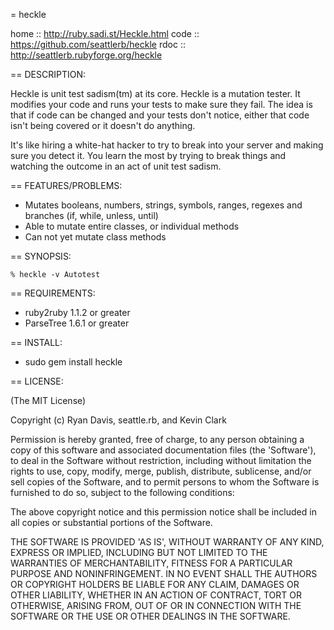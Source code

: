 = heckle

home :: http://ruby.sadi.st/Heckle.html
code :: https://github.com/seattlerb/heckle
rdoc :: http://seattlerb.rubyforge.org/heckle

== DESCRIPTION:

Heckle is unit test sadism(tm) at its core. Heckle is a mutation tester. It modifies your code and runs your tests to make sure they fail. The idea is that if code can be changed and your tests don't notice, either that code isn't being covered or it doesn't do anything.

It's like hiring a white-hat hacker to try to break into your server and making sure you detect it. You learn the most by trying to break things and watching the outcome in an act of unit test sadism.

== FEATURES/PROBLEMS:

* Mutates booleans, numbers, strings, symbols, ranges, regexes and branches (if, while, unless, until)
* Able to mutate entire classes, or individual methods
* Can not yet mutate class methods

== SYNOPSIS:

    % heckle -v Autotest

== REQUIREMENTS:

* ruby2ruby 1.1.2 or greater
* ParseTree 1.6.1 or greater

== INSTALL:

* sudo gem install heckle

== LICENSE:

(The MIT License)

Copyright (c) Ryan Davis, seattle.rb, and Kevin Clark

Permission is hereby granted, free of charge, to any person obtaining
a copy of this software and associated documentation files (the
'Software'), to deal in the Software without restriction, including
without limitation the rights to use, copy, modify, merge, publish,
distribute, sublicense, and/or sell copies of the Software, and to
permit persons to whom the Software is furnished to do so, subject to
the following conditions:

The above copyright notice and this permission notice shall be
included in all copies or substantial portions of the Software.

THE SOFTWARE IS PROVIDED 'AS IS', WITHOUT WARRANTY OF ANY KIND,
EXPRESS OR IMPLIED, INCLUDING BUT NOT LIMITED TO THE WARRANTIES OF
MERCHANTABILITY, FITNESS FOR A PARTICULAR PURPOSE AND NONINFRINGEMENT.
IN NO EVENT SHALL THE AUTHORS OR COPYRIGHT HOLDERS BE LIABLE FOR ANY
CLAIM, DAMAGES OR OTHER LIABILITY, WHETHER IN AN ACTION OF CONTRACT,
TORT OR OTHERWISE, ARISING FROM, OUT OF OR IN CONNECTION WITH THE
SOFTWARE OR THE USE OR OTHER DEALINGS IN THE SOFTWARE.
